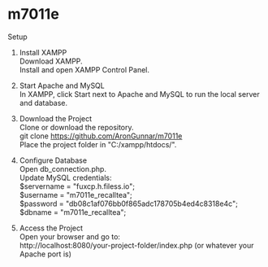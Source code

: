 # m7011e

Setup
1. Install XAMPP<br>
    Download XAMPP.<br>
    Install and open XAMPP Control Panel.<br>

2. Start Apache and MySQL<br>
    In XAMPP, click Start next to Apache and MySQL to run the local server and database.<br>

3. Download the Project<br>
    Clone or download the repository.<br>
    git clone https://github.com/AronGunnar/m7011e<br>
    Place the project folder in "C:/xampp/htdocs/".<br>

4. Configure Database<br>
    Open db_connection.php.<br>
    Update MySQL credentials:<br>
    $servername = "fuxcp.h.filess.io";<br>
    $username = "m7011e_recalltea";<br>
    $password = "db08c1af076bb0f865adc178705b4ed4c8318e4c";<br>
    $dbname = "m7011e_recalltea";<br>

5. Access the Project<br>
    Open your browser and go to:<br>
    http://localhost:8080/your-project-folder/index.php (or whatever your Apache port is)<br>

